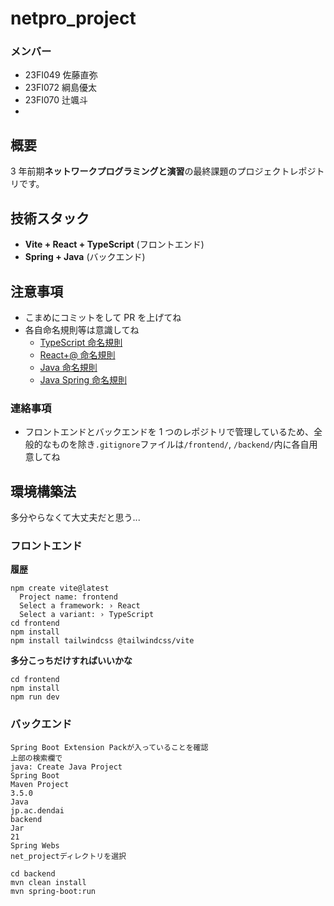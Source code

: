 # netpro_project

### メンバー

- 23FI049 佐藤直弥
- 23FI072 綱島優太
- 23FI070 辻颯斗
-

## 概要

3 年前期**ネットワークプログラミングと演習**の最終課題のプロジェクトレポジトリです。

## 技術スタック

- **Vite + React + TypeScript** (フロントエンド)
- **Spring + Java** (バックエンド)

## 注意事項

- こまめにコミットをして PR を上げてね
- 各自命名規則等は意識してね
  - [TypeScript 命名規則](https://qiita.com/mistylady/items/21843c01f0b7289a6c83)
  - [React+@ 命名規則](https://note.com/m0t0_taka/n/n059f233429f2)
  - [Java 命名規則](https://qiita.com/rkonno/items/1b30daf83854fecbb814)
  - [Java Spring 命名規則](https://qiita.com/masterpiecehack/items/89bd70a3eacfec9cf166)

### 連絡事項

- フロントエンドとバックエンドを 1 つのレポジトリで管理しているため、全般的なものを除き`.gitignore`ファイルは`/frontend/`, `/backend/`内に各自用意してね

## 環境構築法

多分やらなくて大丈夫だと思う...

### フロントエンド

**履歴**

```
npm create vite@latest
  Project name: frontend
  Select a framework: › React
  Select a variant: › TypeScript
cd frontend
npm install
npm install tailwindcss @tailwindcss/vite
```

**多分こっちだけすればいいかな**

```
cd frontend
npm install
npm run dev
```

### バックエンド

```
Spring Boot Extension Packが入っていることを確認
上部の検索欄で
java: Create Java Project
Spring Boot
Maven Project
3.5.0
Java
jp.ac.dendai
backend
Jar
21
Spring Webs
net_projectディレクトリを選択

cd backend
mvn clean install
mvn spring-boot:run
```
